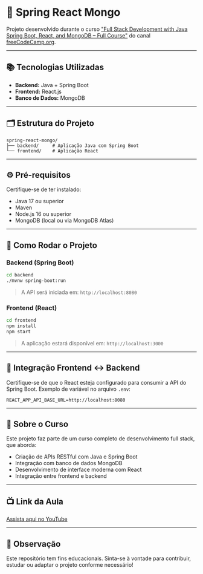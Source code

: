 # 🚀 Spring React Mongo

Projeto desenvolvido durante o curso ["Full Stack Development with Java Spring Boot, React, and MongoDB – Full Course"](https://www.youtube.com/watch?v=5PdEmeopJVQ) do canal [freeCodeCamp.org](https://www.youtube.com/@freecodecamp).

---

## 📚 Tecnologias Utilizadas

- **Backend:** Java + Spring Boot
- **Frontend:** React.js
- **Banco de Dados:** MongoDB

---

## 🗂 Estrutura do Projeto

```
spring-react-mongo/
├── backend/     # Aplicação Java com Spring Boot
└── frontend/    # Aplicação React
```

---

## ⚙️ Pré-requisitos

Certifique-se de ter instalado:

- Java 17 ou superior
- Maven
- Node.js 16 ou superior
- MongoDB (local ou via MongoDB Atlas)

---

## 🔧 Como Rodar o Projeto

### Backend (Spring Boot)

```bash
cd backend
./mvnw spring-boot:run
```

> A API será iniciada em: `http://localhost:8080`

### Frontend (React)

```bash
cd frontend
npm install
npm start
```

> A aplicação estará disponível em: `http://localhost:3000`

---

## 🔗 Integração Frontend ↔️ Backend

Certifique-se de que o React esteja configurado para consumir a API do Spring Boot. Exemplo de variável no arquivo `.env`:

```
REACT_APP_API_BASE_URL=http://localhost:8080
```

---

## 🧠 Sobre o Curso

Este projeto faz parte de um curso completo de desenvolvimento full stack, que aborda:

- Criação de APIs RESTful com Java e Spring Boot
- Integração com banco de dados MongoDB
- Desenvolvimento de interface moderna com React
- Integração entre frontend e backend

---

## 📺 Link da Aula

[Assista aqui no YouTube](https://www.youtube.com/watch?v=5PdEmeopJVQ)

---

## 📌 Observação

Este repositório tem fins educacionais. Sinta-se à vontade para contribuir, estudar ou adaptar o projeto conforme necessário!

